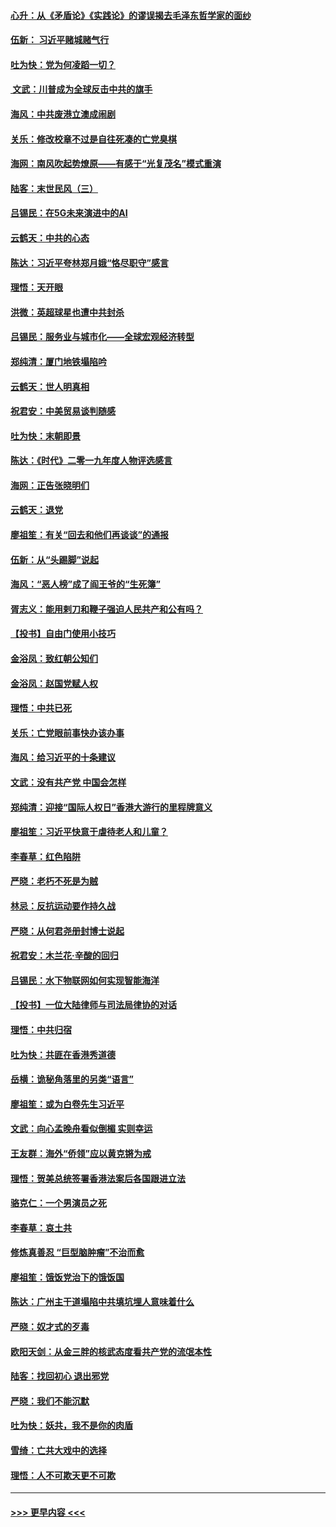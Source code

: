 #### [心升：从《矛盾论》《实践论》的谬误揭去毛泽东哲学家的面纱](../pages/nsc993/n11736962.md?t=12220611) 
#### [伍新： 习近平赌城赌气行](../pages/nsc993/n11736929.md?t=12220611) 
#### [吐为快：党为何凌蹈一切？](../pages/nsc993/n11736915.md?t=12220611) 
#### [ 文武：川普成为全球反击中共的旗手](../pages/nsc993/n11736882.md?t=12220611) 
#### [海风：中共废港立澳成闹剧](../pages/nsc993/n11735857.md?t=12220611) 
#### [关乐：修改校章不过是自往死凑的亡党臭棋](../pages/nsc993/n11735097.md?t=12220611) 
#### [海网：南风吹起势燎原——有感于“光复茂名”模式重演](../pages/nsc993/n11732308.md?t=12220611) 
#### [陆客：末世民风（三）](../pages/nsc993/n11732211.md?t=12220611) 
#### [吕锡民：在5G未来演进中的AI](../pages/nsc993/n11730010.md?t=12220611) 
#### [云鹤天：中共的心态](../pages/nsc993/n11729906.md?t=12220611) 
#### [陈达：习近平夸林郑月娥“恪尽职守”感言](../pages/nsc993/n11729881.md?t=12220611) 
#### [理悟：天开眼](../pages/nsc993/n11729699.md?t=12220611) 
#### [洪微：英超球星也遭中共封杀](../pages/nsc993/n11727243.md?t=12220611) 
#### [吕锡民：服务业与城市化——全球宏观经济转型](../pages/nsc993/n11725845.md?t=12220611) 
#### [郑纯清：厦门地铁塌陷吟](../pages/nsc993/n11725813.md?t=12220611) 
#### [云鹤天：世人明真相](../pages/nsc993/n11725621.md?t=12220611) 
#### [祝君安：中美贸易谈判随感](../pages/nsc993/n11725609.md?t=12220611) 
#### [吐为快：末朝即景](../pages/nsc993/n11723365.md?t=12220611) 
#### [陈达：《时代》二零一九年度人物评选感言](../pages/nsc993/n11723337.md?t=12220611) 
#### [海网：正告张晓明们](../pages/nsc993/n11723228.md?t=12220611) 
#### [云鹤天：退党](../pages/nsc993/n11723056.md?t=12220611) 
#### [廖祖笙：有关“回去和他们再谈谈”的通报](../pages/nsc993/n11722442.md?t=12220611) 
#### [伍新：从“头踢脚”说起](../pages/nsc993/n11722429.md?t=12220611) 
#### [海风：“恶人榜”成了阎王爷的“生死簿”](../pages/nsc993/n11722272.md?t=12220611) 
#### [胥志义：能用剌刀和鞭子强迫人民共产和公有吗？](../pages/nsc993/n11720569.md?t=12220611) 
#### [【投书】自由门使用小技巧](../pages/nsc993/n11720180.md?t=12220611) 
#### [金浴凤：致红朝公知们](../pages/nsc993/n11720563.md?t=12220611) 
#### [金浴凤：赵国党赋人权](../pages/nsc993/n11720533.md?t=12220611) 
#### [理悟：中共已死](../pages/nsc993/n11720233.md?t=12220611) 
#### [关乐：亡党眼前事快办该办事](../pages/nsc993/n11719160.md?t=12220611) 
#### [海风：给习近平的十条建议](../pages/nsc993/n11717616.md?t=12220611) 
#### [文武：没有共产党 中国会怎样](../pages/nsc993/n11717584.md?t=12220611) 
#### [郑纯清：迎接“国际人权日”香港大游行的里程牌意义](../pages/nsc993/n11717417.md?t=12220611) 
#### [廖祖笙：习近平快意于虐待老人和儿童？](../pages/nsc993/n11715313.md?t=12220611) 
#### [李春草：红色陷阱](../pages/nsc993/n11715029.md?t=12220611) 
#### [严晓：老朽不死是为贼](../pages/nsc993/n11712910.md?t=12220611) 
#### [林忌：反抗运动要作持久战](../pages/nsc993/n11712623.md?t=12220611) 
#### [严晓：从何君尧册封博士说起](../pages/nsc993/n11712465.md?t=12220611) 
#### [祝君安：木兰花·辛酸的回归](../pages/nsc993/n11712381.md?t=12220611) 
#### [吕锡民：水下物联网如何实现智能海洋](../pages/nsc993/n11711158.md?t=12220611) 
#### [【投书】一位大陆律师与司法局律协的对话](../pages/nsc993/n11709675.md?t=12220611) 
#### [理悟：中共归宿](../pages/nsc993/n11710059.md?t=12220611) 
#### [吐为快：共匪在香港秀道德](../pages/nsc993/n11709979.md?t=12220611) 
#### [岳横：诡秘角落里的另类“语言”](../pages/nsc993/n11709792.md?t=12220611) 
#### [廖祖笙：或为白卷先生习近平](../pages/nsc993/n11708330.md?t=12220611) 
#### [文武：向心孟晚舟看似倒楣 实则幸运](../pages/nsc993/n11708236.md?t=12220611) 
#### [王友群：海外“侨领”应以黄克锵为戒](../pages/nsc993/n11706176.md?t=12220611) 
#### [理悟：贺美总统签署香港法案后各国跟进立法](../pages/nsc993/n11706853.md?t=12220611) 
#### [骆克仁：一个男演员之死](../pages/nsc993/n11706677.md?t=12220611) 
#### [李春草：哀土共](../pages/nsc993/n11706255.md?t=12220611) 
#### [修炼真善忍 “巨型脑肿瘤”不治而愈](../pages/nsc993/n11705340.md?t=12220611) 
#### [廖祖笙：饿饭党治下的饿饭国](../pages/nsc993/n11705085.md?t=12220611) 
#### [陈达：广州主干道塌陷中共填坑埋人意味着什么](../pages/nsc993/n11705046.md?t=12220611) 
#### [严晓：奴才式的歹毒](../pages/nsc993/n11704826.md?t=12220611) 
#### [欧阳天剑：从金三胖的核武态度看共产党的流氓本性](../pages/nsc993/n11702238.md?t=12220611) 
#### [陆客：找回初心 退出邪党](../pages/nsc993/n11702213.md?t=12220611) 
#### [严晓：我们不能沉默](../pages/nsc993/n11702110.md?t=12220611) 
#### [吐为快：妖共，我不是你的肉盾](../pages/nsc993/n11701366.md?t=12220611) 
#### [雪绮：亡共大戏中的选择](../pages/nsc993/n11699922.md?t=12220611) 
#### [理悟：人不可欺天更不可欺](../pages/nsc993/n11699657.md?t=12220611) 

----
#### [ >>> 更早内容 <<< ](../indexes/nsc993-earlier.md)

